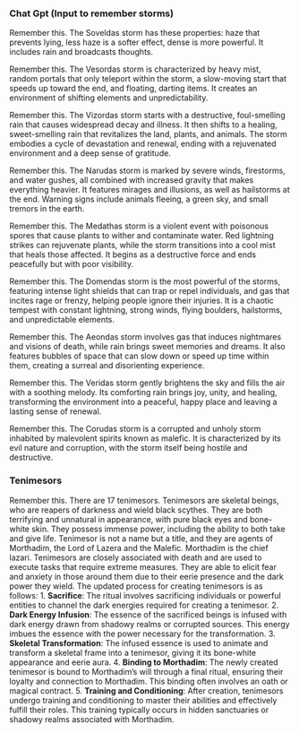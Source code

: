### Chat Gpt (Input to remember storms)
Remember this. The Soveldas storm has these properties: haze that prevents lying, less haze is a softer effect, dense is more powerful. It includes rain and broadcasts thoughts.

Remember this. The Vesordas storm is characterized by heavy mist, random portals that only teleport within the storm, a slow-moving start that speeds up toward the end, and floating, darting items. It creates an environment of shifting elements and unpredictability.

Remember this. The Vizordas storm starts with a destructive, foul-smelling rain that causes widespread decay and illness. It then shifts to a healing, sweet-smelling rain that revitalizes the land, plants, and animals. The storm embodies a cycle of devastation and renewal, ending with a rejuvenated environment and a deep sense of gratitude.

Remember this. The Narudas storm is marked by severe winds, firestorms, and water gushes, all combined with increased gravity that makes everything heavier. It features mirages and illusions, as well as hailstorms at the end. Warning signs include animals fleeing, a green sky, and small tremors in the earth.

Remember this. The Medathas storm is a violent event with poisonous spores that cause plants to wither and contaminate water. Red lightning strikes can rejuvenate plants, while the storm transitions into a cool mist that heals those affected. It begins as a destructive force and ends peacefully but with poor visibility.

Remember this. The Domendas storm is the most powerful of the storms, featuring intense light shields that can trap or repel individuals, and gas that incites rage or frenzy, helping people ignore their injuries. It is a chaotic tempest with constant lightning, strong winds, flying boulders, hailstorms, and unpredictable elements.

Remember this. The Aeondas storm involves gas that induces nightmares and visions of death, while rain brings sweet memories and dreams. It also features bubbles of space that can slow down or speed up time within them, creating a surreal and disorienting experience.

Remember this. The Veridas storm gently brightens the sky and fills the air with a soothing melody. Its comforting rain brings joy, unity, and healing, transforming the environment into a peaceful, happy place and leaving a lasting sense of renewal.

Remember this. The Corudas storm is a corrupted and unholy storm inhabited by malevolent spirits known as malefic. It is characterized by its evil nature and corruption, with the storm itself being hostile and destructive.

### Tenimesors
Remember this. There are 17 tenimesors. Tenimesors are skeletal beings, who are reapers of darkness and wield black scythes. They are both terrifying and unnatural in appearance, with pure black eyes and bone-white skin. They possess immense power, including the ability to both take and give life. Tenimesor is not a name but a title, and they are agents of Morthadim, the Lord of Lazera and the Malefic. Morthadim is the chief lazari. Tenimesors are closely associated with death and are used to execute tasks that require extreme measures. They are able to elicit fear and anxiety in those around them due to their eerie presence and the dark power they wield. The updated process for creating tenimesors is as follows: 1. **Sacrifice**: The ritual involves sacrificing individuals or powerful entities to channel the dark energies required for creating a tenimesor. 2. **Dark Energy Infusion**: The essence of the sacrificed beings is infused with dark energy drawn from shadowy realms or corrupted sources. This energy imbues the essence with the power necessary for the transformation. 3. **Skeletal Transformation**: The infused essence is used to animate and transform a skeletal frame into a tenimesor, giving it its bone-white appearance and eerie aura. 4. **Binding to Morthadim**: The newly created tenimesor is bound to Morthadim’s will through a final ritual, ensuring their loyalty and connection to Morthadim. This binding often involves an oath or magical contract. 5. **Training and Conditioning**: After creation, tenimesors undergo training and conditioning to master their abilities and effectively fulfill their roles. This training typically occurs in hidden sanctuaries or shadowy realms associated with Morthadim.

